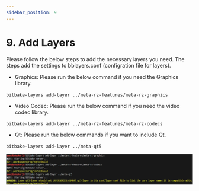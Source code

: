 ```yaml
---
sidebar_position: 9
---
```


# 9. Add Layers

Please follow the below steps to add the necessary layers you need. The steps add the settings to bblayers.conf (configration file for layers).

- Graphics: Please run the below command if you need the Graphics library.

```
bitbake-layers add-layer ../meta-rz-features/meta-rz-graphics
```

- Video Codec: Please run the below command if you need the video codec library.

```
bitbake-layers add-layer ../meta-rz-features/meta-rz-codecs
```

- Qt: Please run the below commands if you want to include Qt.

```
bitbake-layers add-layer ../meta-qt5
```

![alt text](<WhatsApp Image 2024-11-27 at 19.37.15_ec1989e9.jpg>)